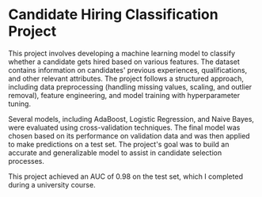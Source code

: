 # Candidate Hiring Classification Project

This project involves developing a machine learning model to classify whether a candidate gets hired based on various features. The dataset contains information on candidates' previous experiences, qualifications, and other relevant attributes. The project follows a structured approach, including data preprocessing (handling missing values, scaling, and outlier removal), feature engineering, and model training with hyperparameter tuning.

Several models, including AdaBoost, Logistic Regression, and Naive Bayes, were evaluated using cross-validation techniques. The final model was chosen based on its performance on validation data and was then applied to make predictions on a test set. The project's goal was to build an accurate and generalizable model to assist in candidate selection processes.

This project achieved an AUC of 0.98 on the test set, which I completed during a university course.
